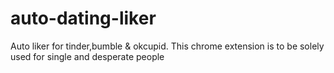 # auto-dating-liker
Auto liker for tinder,bumble &amp; okcupid. This chrome extension is to be solely used for single and desperate people
